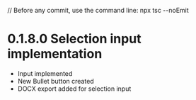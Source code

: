 // Before any commit, use the command line: npx tsc --noEmit

# 0.1.8.0 Selection input implementation

- Input implemented
- New Bullet button created
- DOCX export added for selection input